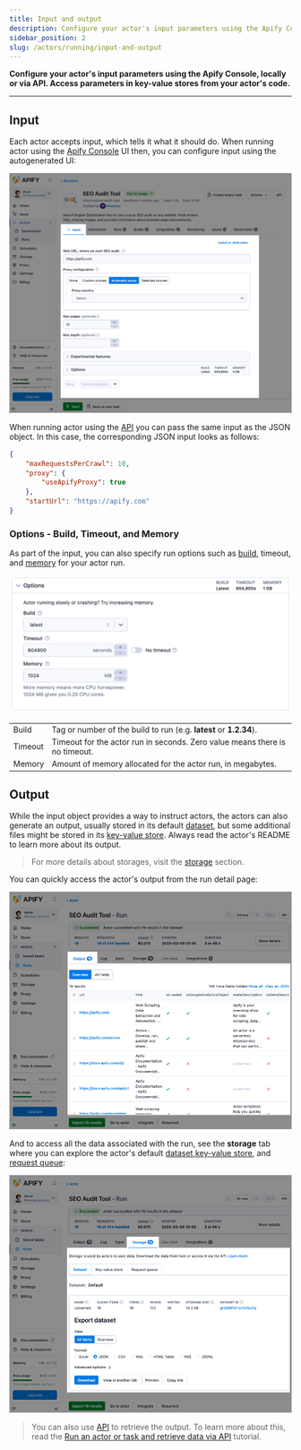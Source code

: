 ```yaml
---
title: Input and output
description: Configure your actor's input parameters using the Apify Console, locally or via API. Access parameters in key-value stores from your actor's code.
sidebar_position: 2
slug: /actors/running/input-and-output
---
```


**Configure your actor's input parameters using the Apify Console, locally or via API. Access parameters in key-value stores from your actor's code.**

---

## Input

Each actor accepts input, which tells it what it should do. When running actor using the [Apify Console](https://console.apify.com) UI then, you can configure input using the autogenerated UI:

![Input UI](./images/input_and_output/actor-input.png)

When running actor using the [API](https://docs.apify.com/api/v2) you can pass the same input as the JSON object. In this case, the corresponding JSON input looks as follows:

```json
{
    "maxRequestsPerCrawl": 10,
    "proxy": {
        "useApifyProxy": true
    },
    "startUrl": "https://apify.com"
}
```

### Options - Build, Timeout, and Memory

As part of the input, you can also specify run options such as [build](../development/builds.md), timeout, and [memory](./usage_and_resources.md) for your actor run.

![Run options](./images/input_and_output/actor-options.png)

<!-- Using an HTML table because it doesn't have a header - markdown doesn't allow tables with no headers -->
<table>
    <tr>
        <td>Build</td>
        <td>Tag or number of the build to run (e.g. <strong>latest</strong> or <strong>1.2.34</strong>).</td>
    </tr>
    <tr>
        <td>Timeout</td>
        <td>Timeout for the actor run in seconds. Zero value means there is no timeout.</td>
    </tr>
    <tr>
        <td>Memory</td>
        <td>Amount of memory allocated for the actor run, in megabytes.</td>
    </tr>
</table>

## Output

While the input object provides a way to instruct actors, the actors can also generate an output, usually stored in its default [dataset](../../storage/dataset), but some additional files might be stored in its [key-value store](../../storage/key-value-store). Always read the actor's README to learn more about its output.

> For more details about storages, visit the [storage](../../storage/index.md) section.

You can quickly access the actor's output from the run detail page:

![Actor output](./images/input_and_output/actor-output.png)

And to access all the data associated with the run, see the **storage** tab where you can explore the actor's default [dataset](../../storage/dataset),[key-value store](../../storage/key-value-store), and [request queue](../../storage/request-queue):

![Actor output](./images/input_and_output/actor-storage.png)

> You can also use [API](https://docs.apify.com/api/v2) to retrieve the output. To learn more about this, read the [Run an actor or task and retrieve data via API](../../tutorials/run-actor-and-retrieve-data-via-api) tutorial.

